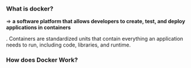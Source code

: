 ### What is docker?

⇒ **a software platform that allows developers to create, test, and deploy applications in containers**

. Containers are standardized units that contain everything an application needs to run, including code, libraries, and runtime.

### How does Docker Work?
